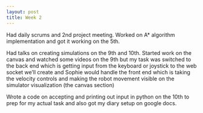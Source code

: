 ```yaml
---
layout: post
title: Week 2
---
```


Had daily scrums and 2nd  project meeting.
Worked on A* algorithm implementation and got it working on the 5th.


Had talks on creating simulations on the 9th and 10th. Started work on the canvas and watched some videos on the 9th but my task was switched to the back end which is getting input from the keyboard or joystick to the web socket we’ll create and Sophie would handle the front end which is taking the velocity controls and making the robot movement visible on the simulator visualization (the canvas section)

Wrote a code on accepting and printing out input in python on the 10th to prep for my actual task and also got my diary setup on google docs.
